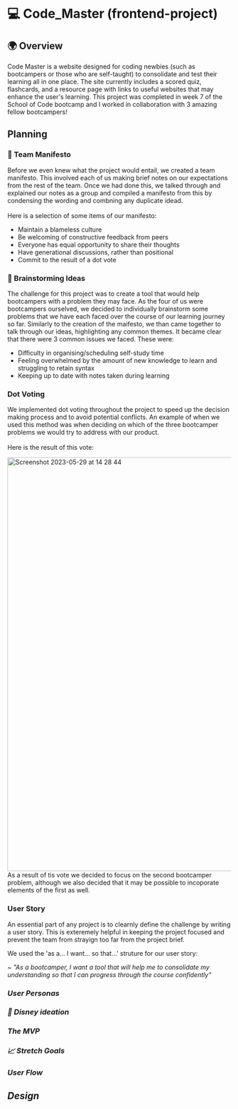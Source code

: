 # 💻 Code_Master (frontend-project)

## 🌍 Overview
Code Master is a website designed for coding newbies (such as bootcampers or those who are self-taught) to consolidate and test their learning all in one place. The site currently includes a scored quiz, flashcards, and a resource page with links to useful websites that may enhance the user's learning. This project was completed in week 7 of the School of Code bootcamp and I worked in collaboration with 3 amazing fellow bootcampers!

## Planning
### 🤝 Team Manifesto
Before we even knew what the project would entail, we created a team manifesto. This involved each of us making brief notes on our expectations from the rest of the team. Once we had done this, we talked through and explained our notes as a group and compiled a manifesto from this by condensing the wording and combning any duplicate idead. <br><br>
Here is a selection of some items of our manifesto:
- Maintain a blameless culture
- Be welcoming of constructive feedback from peers
- Everyone has equal opportunity to share their thoughts
- Have generational discussions, rather than positional
- Commit to the result of a dot vote

### 🧠 Brainstorming Ideas
The challenge for this project was to create a tool that would help bootcampers with a problem they may face. As the four of us were bootcampers ourselved, we decided to individually brainstorm some problems that we have each faced over the course of our learning journey so far. Similarly to the creation of the maifesto, we than came together to talk through our ideas, highlighting any common themes. It became clear that there were 3 common issues we faced. These were: <br>

- Difficulty in organising/scheduling self-study time
- Feeling overwhelmed by the amount of new knowledge to learn and struggling to retain syntax
- Keeping up to date with notes taken during learning

### Dot Voting

We implemented dot voting throughout the project to speed up the decision making process and to avoid potential conflicts. An example of when we used this method was when deciding on which of the three bootcamper problems we would try to address with our product.<br><br> Here is the result of this vote:

<img width="929" alt="Screenshot 2023-05-29 at 14 28 44" src="https://github.com/Rebecca149/Code_Master/assets/123400925/f1dc43ea-1783-4a00-ad2a-dd5ca3d7385d">
<br>
As a result of tis vote we decided to focus on the second bootcamper problem, although we also decided that it may be possible to incoporate elements of the first as well.

### User Story
An essential part of any project is to clearnly define the challenge by writing a user story. This is exteremely helpful in keeping the project focused and prevent the team from strayign too far from the project brief. <br>

We used the 'as a... I want... so that...' struture for our user story: <br>

~ <em>"As a bootcamper, I want a tool that will help me to consolidate my understanding so that I can progress through the course confidently"<em>


### User Personas
### 💭 Disney ideation
### The MVP
### 📈 Stretch Goals
### User Flow

## Design
### 
